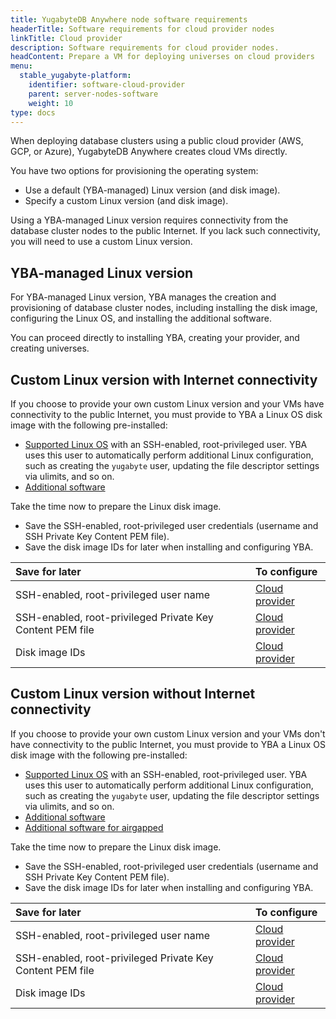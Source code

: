 ```yaml
---
title: YugabyteDB Anywhere node software requirements
headerTitle: Software requirements for cloud provider nodes
linkTitle: Cloud provider
description: Software requirements for cloud provider nodes.
headContent: Prepare a VM for deploying universes on cloud providers
menu:
  stable_yugabyte-platform:
    identifier: software-cloud-provider
    parent: server-nodes-software
    weight: 10
type: docs
---
```


When deploying database clusters using a public cloud provider (AWS, GCP, or Azure), YugabyteDB Anywhere creates cloud VMs directly.

You have two options for provisioning the operating system:

- Use a default (YBA-managed) Linux version (and disk image).
- Specify a custom Linux version (and disk image).

Using a YBA-managed Linux version requires connectivity from the database cluster nodes to the public Internet. If you lack such connectivity, you will need to use a custom Linux version.

## YBA-managed Linux version

For YBA-managed Linux version, YBA manages the creation and provisioning of database cluster nodes, including installing the disk image, configuring the Linux OS, and installing the additional software.

You can proceed directly to installing YBA, creating your provider, and creating universes.

## Custom Linux version with Internet connectivity

If you choose to provide your own custom Linux version and your VMs have connectivity to the public Internet, you must provide to YBA a Linux OS disk image with the following pre-installed:

- [Supported Linux OS](../#linux-os) with an SSH-enabled, root-privileged user. YBA uses this user to automatically perform additional Linux configuration, such as creating the `yugabyte` user, updating the file descriptor settings via ulimits, and so on.
- [Additional software](../#additional-software)

Take the time now to prepare the Linux disk image.

- Save the SSH-enabled, root-privileged user credentials (username and SSH Private Key Content PEM file).
- Save the disk image IDs for later when installing and configuring YBA.

| Save for later | To configure |
| :--- | :--- |
| SSH-enabled, root-privileged user name | [Cloud provider](../../../configure-yugabyte-platform/aws/) |
| SSH-enabled, root-privileged Private Key Content PEM file | [Cloud provider](../../../configure-yugabyte-platform/aws/) |
| Disk image IDs | [Cloud provider](../../../configure-yugabyte-platform/aws/) |

## Custom Linux version without Internet connectivity

If you choose to provide your own custom Linux version and your VMs don't have connectivity to the public Internet, you must provide to YBA a Linux OS disk image with the following pre-installed:

- [Supported Linux OS](../#linux-os) with an SSH-enabled, root-privileged user. YBA uses this user to automatically perform additional Linux configuration, such as creating the `yugabyte` user, updating the file descriptor settings via ulimits, and so on.
- [Additional software](../#additional-software)
- [Additional software for airgapped](../#additional-software-for-airgapped-deployment)

Take the time now to prepare the Linux disk image.

- Save the SSH-enabled, root-privileged user credentials (username and SSH Private Key Content PEM file).
- Save the disk image IDs for later when installing and configuring YBA.

| Save for later | To configure |
| :--- | :--- |
| SSH-enabled, root-privileged user name | [Cloud provider](../../../configure-yugabyte-platform/aws/) |
| SSH-enabled, root-privileged Private Key Content PEM file | [Cloud provider](../../../configure-yugabyte-platform/aws/) |
| Disk image IDs | [Cloud provider](../../../configure-yugabyte-platform/aws/) |
